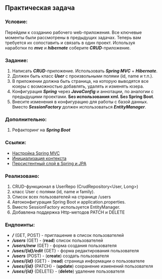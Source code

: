 ## Практическая задача
### Условие:
Перейдем к созданию рабочего web-приложения. Все ключевые моменты были рассмотрены в предыдущих задачах. Теперь вам требуется их сопоставить и связать в один проект.
Используя наработки по ***mvc*** и ***hibernate*** соберите ***CRUD***-приложение.

### Задание:
1. Написать ***CRUD***-приложение. Использовать ***Spring MVC*** + ***Hibernate***.
2. Должен быть класс ***User*** с произвольными полями (id, name и т.п.).
3. В приложении должна быть страница, на которую выводятся все юзеры с возможностью добавлять, удалять и изменять юзера.
4. Конфигурация ***Spring*** через ***JavaConfig*** и аннотации, по аналогии с предыдущими проектами. **Без использования xml. Без Spring Boot**.
5. Внесите изменения в конфигурацию для работы с базой данных. Вместо ***SessionFactory*** должен использоваться ***EntityManager***.
### Дополнительно:
1. Рефакторинг на ***Spring Boot***
### Ссылки:
- [Настройка Spring MVC](https://java-master.com/spring-mvs-настройка-без-xml-web-xml/)
- [Инициализация контекста](https://habr.com/ru/post/222579/)
- [Персистентный слой в Spring и JPA](https://www.baeldung.com/the-persistence-layer-with-spring-and-jpa)

### Реализовано:
1. CRUD-функционал в UserRepo (CrudRepository<User, Long>)
2. класс User с полями (id, name и family).
3. Список всех пользователей на странице /users
4. Автоконфигурация Spring Boot и application.properties.
5. Вместо SessionFactory используется EntityManager.
6. Добавлена поддержка Http-методов PATCH и DELETE

### Ендпоинты:
- ***/*** (GET, POST) - приглашение в список пользователей
- ***/users*** (GET) - (**read**) список пользователей
- ***/users/new*** (GET) - форма создания пользователя
- ***/uses/{id}/edit*** {GET} - форма редактирования пользователя
- ***/users*** (POST) - (**create**) создать пользователя
- ***/uses/{id}*** {GET} - (**read**) страница информации о пользователе
- ***/uses/{id}*** {PATCH} - (**update**) сохранение изменений пользователя
- ***/uses/{id}*** {DELETE} - (**delete**) удаление пользователя
